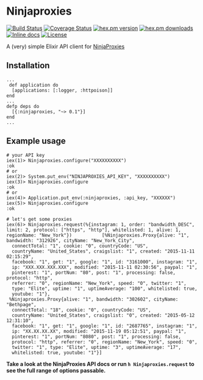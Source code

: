 # Ninjaproxies

[![Build Status](https://travis-ci.org/Zensavona/ninjaproxies.svg)](https://travis-ci.org/Zensavona/ninjaproxies) [![Coverage Status](https://coveralls.io/repos/Zensavona/ninjaproxies/badge.svg?branch=master&service=github)](https://coveralls.io/github/Zensavona/ninjaproxies?branch=master) [![hex.pm version](https://img.shields.io/hexpm/v/ninjaproxies.svg)](https://hex.pm/packages/ninjaproxies) [![hex.pm downloads](https://img.shields.io/hexpm/dt/ninjaproxies.svg)](https://hex.pm/packages/ninjaproxies) [![Inline docs](http://inch-ci.org/github/Zensavona/ninjaproxies.svg?branch=master)](http://inch-ci.org/github/Zensavona/ninjaproxies) [![License](http://img.shields.io/badge/license-MIT-brightgreen.svg)](http://opensource.org/licenses/MIT)


A (very) simple Elixir API client for [NinjaProxies](http://ninjaproxies.com)


## Installation

```
...
 def application do
  [applications: [:logger, :httpoison]]
end
...
defp deps do
  [{:ninjaproxies, "~> 0.1"}]
end
...
```

## Example usage

```
# your API key
iex(1)> Ninjaproxies.configure("XXXXXXXXXX")
:ok
# or
iex(2)> System.put_env("NINJAPROXIES_API_KEY", "XXXXXXXXXX")
iex(3)> Ninjaproxies.configure
:ok
# or
iex(4)> Application.put_env(:ninjaproxies, :api_key, "XXXXXX")
iex(5)> Ninjaproxies.configure
:ok

# let's get some proxies
iex(6)> Ninjaproxies.request(%{instagram: 1, order: "bandwidth_DESC", limit: 2, protocol: ["https", "http"], whitelisted: 1, alive: 1, regionName: "New_York"})           [%Ninjaproxies.Proxy{alive: "1", bandwidth: "312926", cityName: "New_York_City",
  connectTotal: "1", cookie: "0", countryCode: "US",
  countryName: "United_States", craigslist: "1", created: "2015-11-11 02:15:29",
  facebook: "1", get: "1", google: "1", id: "3161000", instagram: "1",
  ip: "XXX.XXX.XXX.XXX", modified: "2015-11-11 02:30:56", paypal: "1",
  pinterest: "1", portNum: "80", post: "1", processing: false, protocol: "http",
  referrer: "0", regionName: "New_York", speed: "0", twitter: "1",
  type: "Elite", uptime: "1", uptimeAverage: "100", whitelisted: true,
  youtube: "1"},
 %Ninjaproxies.Proxy{alive: "1", bandwidth: "302602", cityName: "Bethpage",
  connectTotal: "18", cookie: "0", countryCode: "US",
  countryName: "United_States", craigslist: "0", created: "2015-05-12 12:31:10",
  facebook: "1", get: "1", google: "1", id: "2687765", instagram: "1",
  ip: "XX.XX.XX.XX", modified: "2015-11-19 05:12:51", paypal: "1",
  pinterest: "1", portNum: "8080", post: "1", processing: false,
  protocol: "http", referrer: "0", regionName: "New_York", speed: "0",
  twitter: "1", type: "Elite", uptime: "3", uptimeAverage: "17",
  whitelisted: true, youtube: "1"}]
```

**Take a look at the NinjaProxies API docs or run `h Ninjaproxies.request` to see the full range of options passable.**